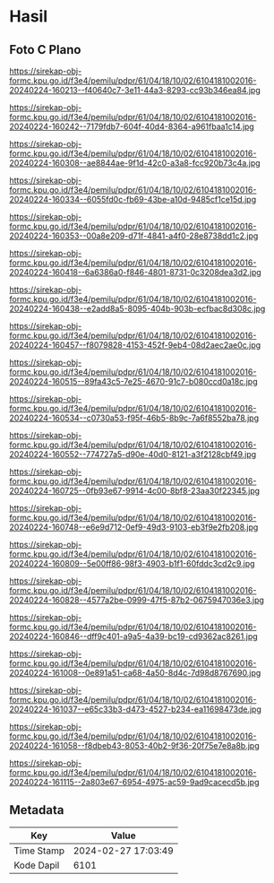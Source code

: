 # Hasil

## Foto C Plano

https://sirekap-obj-formc.kpu.go.id/f3e4/pemilu/pdpr/61/04/18/10/02/6104181002016-20240224-160213--f40640c7-3e11-44a3-8293-cc93b346ea84.jpg

https://sirekap-obj-formc.kpu.go.id/f3e4/pemilu/pdpr/61/04/18/10/02/6104181002016-20240224-160242--7179fdb7-604f-40d4-8364-a961fbaa1c14.jpg

https://sirekap-obj-formc.kpu.go.id/f3e4/pemilu/pdpr/61/04/18/10/02/6104181002016-20240224-160308--ae8844ae-9f1d-42c0-a3a8-fcc920b73c4a.jpg

https://sirekap-obj-formc.kpu.go.id/f3e4/pemilu/pdpr/61/04/18/10/02/6104181002016-20240224-160334--6055fd0c-fb69-43be-a10d-9485cf1ce15d.jpg

https://sirekap-obj-formc.kpu.go.id/f3e4/pemilu/pdpr/61/04/18/10/02/6104181002016-20240224-160353--00a8e209-d71f-4841-a4f0-28e8738dd1c2.jpg

https://sirekap-obj-formc.kpu.go.id/f3e4/pemilu/pdpr/61/04/18/10/02/6104181002016-20240224-160418--6a6386a0-f846-4801-8731-0c3208dea3d2.jpg

https://sirekap-obj-formc.kpu.go.id/f3e4/pemilu/pdpr/61/04/18/10/02/6104181002016-20240224-160438--e2add8a5-8095-404b-903b-ecfbac8d308c.jpg

https://sirekap-obj-formc.kpu.go.id/f3e4/pemilu/pdpr/61/04/18/10/02/6104181002016-20240224-160457--f8079828-4153-452f-9eb4-08d2aec2ae0c.jpg

https://sirekap-obj-formc.kpu.go.id/f3e4/pemilu/pdpr/61/04/18/10/02/6104181002016-20240224-160515--89fa43c5-7e25-4670-91c7-b080ccd0a18c.jpg

https://sirekap-obj-formc.kpu.go.id/f3e4/pemilu/pdpr/61/04/18/10/02/6104181002016-20240224-160534--c0730a53-f95f-46b5-8b9c-7a6f8552ba78.jpg

https://sirekap-obj-formc.kpu.go.id/f3e4/pemilu/pdpr/61/04/18/10/02/6104181002016-20240224-160552--774727a5-d90e-40d0-8121-a3f2128cbf49.jpg

https://sirekap-obj-formc.kpu.go.id/f3e4/pemilu/pdpr/61/04/18/10/02/6104181002016-20240224-160725--0fb93e67-9914-4c00-8bf8-23aa30f22345.jpg

https://sirekap-obj-formc.kpu.go.id/f3e4/pemilu/pdpr/61/04/18/10/02/6104181002016-20240224-160748--e6e9d712-0ef9-49d3-9103-eb3f9e2fb208.jpg

https://sirekap-obj-formc.kpu.go.id/f3e4/pemilu/pdpr/61/04/18/10/02/6104181002016-20240224-160809--5e00ff86-98f3-4903-b1f1-60fddc3cd2c9.jpg

https://sirekap-obj-formc.kpu.go.id/f3e4/pemilu/pdpr/61/04/18/10/02/6104181002016-20240224-160828--4577a2be-0999-47f5-87b2-0675947036e3.jpg

https://sirekap-obj-formc.kpu.go.id/f3e4/pemilu/pdpr/61/04/18/10/02/6104181002016-20240224-160846--dff9c401-a9a5-4a39-bc19-cd9362ac8261.jpg

https://sirekap-obj-formc.kpu.go.id/f3e4/pemilu/pdpr/61/04/18/10/02/6104181002016-20240224-161008--0e891a51-ca68-4a50-8d4c-7d98d8767690.jpg

https://sirekap-obj-formc.kpu.go.id/f3e4/pemilu/pdpr/61/04/18/10/02/6104181002016-20240224-161037--e65c33b3-d473-4527-b234-ea11698473de.jpg

https://sirekap-obj-formc.kpu.go.id/f3e4/pemilu/pdpr/61/04/18/10/02/6104181002016-20240224-161058--f8dbeb43-8053-40b2-9f36-20f75e7e8a8b.jpg

https://sirekap-obj-formc.kpu.go.id/f3e4/pemilu/pdpr/61/04/18/10/02/6104181002016-20240224-161115--2a803e67-6954-4975-ac59-9ad9cacecd5b.jpg


## Metadata

| Key        | Value               |
| ---------- | ------------------- |
| Time Stamp | 2024-02-27 17:03:49 |
| Kode Dapil | 6101                |




